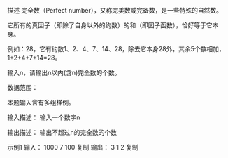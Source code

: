 描述
完全数（Perfect number），又称完美数或完备数，是一些特殊的自然数。

它所有的真因子（即除了自身以外的约数）的和（即因子函数），恰好等于它本身。

例如：28，它有约数1、2、4、7、14、28，除去它本身28外，其余5个数相加，1+2+4+7+14=28。

输入n，请输出n以内(含n)完全数的个数。

数据范围： 


本题输入含有多组样例。

输入描述：
输入一个数字n

输出描述：
输出不超过n的完全数的个数

示例1
输入：
1000
7
100
复制
输出：
3
1
2
复制